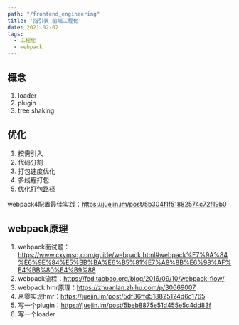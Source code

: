 ```yaml
---
path: "/frontend_engineering"
title: '指引表-前端工程化'
date: 2021-02-02
tags:
  - 工程化
  - webpack
---
```


## 概念
1. loader
2. plugin
3. tree shaking

## 优化
1. 按需引入
2. 代码分割
3. 打包速度优化
5. 多线程打包
6. 优化打包路径

webpack4配置最佳实践：https://juejin.im/post/5b304f1f51882574c72f19b0

## webpack原理
1. webpack面试题：https://www.cxymsg.com/guide/webpack.html#webpack%E7%9A%84%E6%9E%84%E5%BB%BA%E6%B5%81%E7%A8%8B%E6%98%AF%E4%BB%80%E4%B9%88
2. webpack流程：https://fed.taobao.org/blog/2016/09/10/webpack-flow/
3. webpack hmr原理：https://zhuanlan.zhihu.com/p/30669007
4. 从零实现hmr：https://juejin.im/post/5df36ffd518825124d6c1765
5. 写一个plugin：https://juejin.im/post/5beb8875e51d455e5c4dd83f
6. 写一个loader

